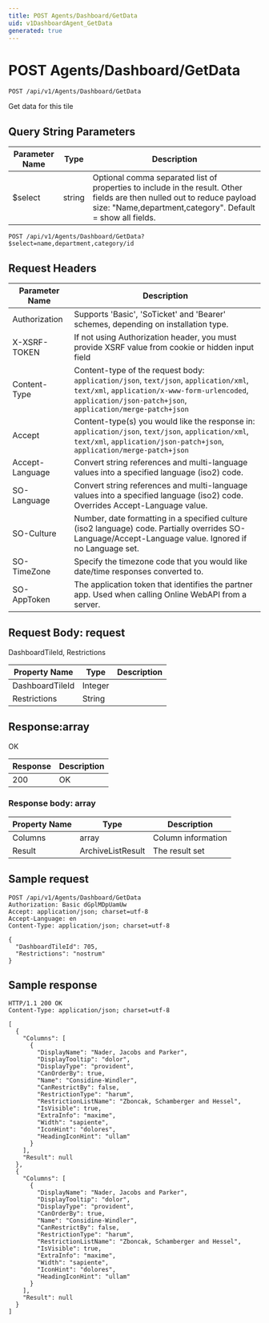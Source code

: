 ```yaml
---
title: POST Agents/Dashboard/GetData
uid: v1DashboardAgent_GetData
generated: true
---
```


# POST Agents/Dashboard/GetData

```http
POST /api/v1/Agents/Dashboard/GetData
```

Get data for this tile







## Query String Parameters

| Parameter Name | Type |  Description |
|----------------|------|--------------|
| $select | string |  Optional comma separated list of properties to include in the result. Other fields are then nulled out to reduce payload size: "Name,department,category". Default = show all fields. |

```http
POST /api/v1/Agents/Dashboard/GetData?$select=name,department,category/id
```


## Request Headers

| Parameter Name | Description |
|----------------|-------------|
| Authorization  | Supports 'Basic', 'SoTicket' and 'Bearer' schemes, depending on installation type. |
| X-XSRF-TOKEN   | If not using Authorization header, you must provide XSRF value from cookie or hidden input field |
| Content-Type | Content-type of the request body: `application/json`, `text/json`, `application/xml`, `text/xml`, `application/x-www-form-urlencoded`, `application/json-patch+json`, `application/merge-patch+json` |
| Accept         | Content-type(s) you would like the response in: `application/json`, `text/json`, `application/xml`, `text/xml`, `application/json-patch+json`, `application/merge-patch+json` |
| Accept-Language | Convert string references and multi-language values into a specified language (iso2) code. |
| SO-Language | Convert string references and multi-language values into a specified language (iso2) code. Overrides Accept-Language value. |
| SO-Culture | Number, date formatting in a specified culture (iso2 language) code. Partially overrides SO-Language/Accept-Language value. Ignored if no Language set. |
| SO-TimeZone | Specify the timezone code that you would like date/time responses converted to. |
| SO-AppToken | The application token that identifies the partner app. Used when calling Online WebAPI from a server. |

## Request Body: request 

DashboardTileId, Restrictions 

| Property Name | Type |  Description |
|----------------|------|--------------|
| DashboardTileId | Integer |  |
| Restrictions | String |  |

## Response:array

OK

| Response | Description |
|----------------|-------------|
| 200 | OK |

### Response body: array

| Property Name | Type |  Description |
|----------------|------|--------------|
| Columns | array | Column information |
| Result | ArchiveListResult | The result set |

## Sample request

```http!
POST /api/v1/Agents/Dashboard/GetData
Authorization: Basic dGplMDpUamUw
Accept: application/json; charset=utf-8
Accept-Language: en
Content-Type: application/json; charset=utf-8

{
  "DashboardTileId": 705,
  "Restrictions": "nostrum"
}
```

## Sample response

```http_
HTTP/1.1 200 OK
Content-Type: application/json; charset=utf-8

[
  {
    "Columns": [
      {
        "DisplayName": "Nader, Jacobs and Parker",
        "DisplayTooltip": "dolor",
        "DisplayType": "provident",
        "CanOrderBy": true,
        "Name": "Considine-Windler",
        "CanRestrictBy": false,
        "RestrictionType": "harum",
        "RestrictionListName": "Zboncak, Schamberger and Hessel",
        "IsVisible": true,
        "ExtraInfo": "maxime",
        "Width": "sapiente",
        "IconHint": "dolores",
        "HeadingIconHint": "ullam"
      }
    ],
    "Result": null
  },
  {
    "Columns": [
      {
        "DisplayName": "Nader, Jacobs and Parker",
        "DisplayTooltip": "dolor",
        "DisplayType": "provident",
        "CanOrderBy": true,
        "Name": "Considine-Windler",
        "CanRestrictBy": false,
        "RestrictionType": "harum",
        "RestrictionListName": "Zboncak, Schamberger and Hessel",
        "IsVisible": true,
        "ExtraInfo": "maxime",
        "Width": "sapiente",
        "IconHint": "dolores",
        "HeadingIconHint": "ullam"
      }
    ],
    "Result": null
  }
]
```
